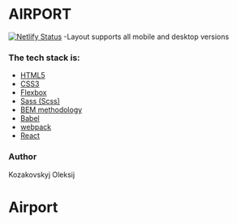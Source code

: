 # AIRPORT
[![Netlify Status](https://api.netlify.com/api/v1/badges/13f2320f-b1c7-4eab-b8ef-fed156af79a5/deploy-status)](https://app.netlify.com/sites/airportkyiv/deploys)
-Layout supports all mobile and desktop versions

### The tech stack is:
- [HTML5](https://en.wikipedia.org/wiki/HTML5)
- [CSS3](https://en.wikipedia.org/wiki/Cascading_Style_Sheets)
- [Flexbox](https://en.wikipedia.org/wiki/CSS_Flexible_Box_Layout)
- [Sass (Scss)](https://sass-lang.com)
- [BEM methodology](https://en.bem.info/methodology)
- [Babel](https://https://babeljs.io)
- [webpack](https://webpack.js.org)
- [React](https://https://reactjs.org)
### Author
Kozakovskyj Oleksij
# Airport
